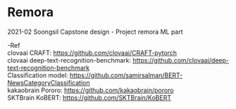 # Remora
2021-02 Soongsil Capstone design - Project remora ML part

-Ref  
clovaai CRAFT: https://github.com/clovaai/CRAFT-pytorch  
clovaai deep-text-recognition-benchmark: https://github.com/clovaai/deep-text-recognition-benchmark  
Classification model: https://github.com/samirsalman/BERT-NewsCategoryClassification  
kakaobrain Pororo: https://github.com/kakaobrain/pororo  
SKTBrain KoBERT: https://github.com/SKTBrain/KoBERT  
